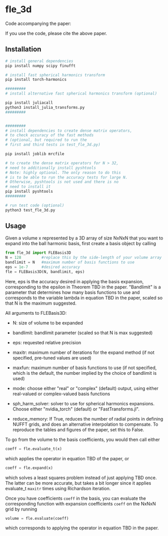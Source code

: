 # fle_3d

Code accompanying the paper:

If you use the code, please cite the above paper.

## Installation
```bash
# install general dependencies
pip install numpy scipy finufft

# install fast spherical harmonics transform
pip install torch-harmonics

#########
# install alternative fast spherical harmonics transform (optional)

pip install juliacall
python3 install_julia_transforms.py
#########


#########
# install dependencies to create dense matrix operators,
# to check accuracy of the fast methods
# (optional, but required to run the
# first and third tests in test_fle_3d.py)

pip install joblib mrcfile

# to create the dense matrix operators for N > 32,
# need to additionally install pyshtools
# Note: highly optional. The only reason to do this
# is to be able to run the accuracy tests for large N.
# Otherwise, pyshtools is not used and there is no
# need to install it 
pip install pyshtools
#########

# run test code (optional)
python3 test_fle_3d.py
```

## Usage

Given a volume x represented by a 3D array of size NxNxN that you want to expand into the ball harmonic basis, first create a basis object by calling
```python
from fle_3d import FLEBasis3D
N = 128         #replace this by the side-length of your volume array
bandlimit = N   #maximum number of basis functions to use
eps = 1e-7      #desired accuracy
fle = FLEBasis3D(N, bandlimit, eps)
```
Here, eps is the accuracy desired in applying the basis expansion, corresponding to the epsilon in Theorem TBD in the paper. "Bandlimit" is a parameter that determines how many basis functions to use and corresponds to the variable lambda in equation TBD in the paper, scaled so that N is the maximum suggested.

All arguments to FLEBasis3D:

- N:    size of volume to be expanded

- bandlimit:    bandlimit parameter (scaled so that N is max suggested)

- eps:     requested relative precision

- maxitr:      maximum number of iterations for the expand method (if not specified, pre-tuned values are used)

- maxfun:      maximum number of basis functions to use (if not specified, which is the default, the number implied by the choice of bandlimit is used)

- mode:       choose either "real" or "complex" (default) output, using either real-valued or complex-valued basis functions

- sph_harm_solver: solver to use for spherical harmonics expansions.
                Choose either "nvidia_torch" (default) or "FastTransforms.jl".
                
- reduce_memory: If True, reduces the number of radial points in defining
                NUFFT grids, and does an alternative interpolation to
                compensate. To reproduce the tables and figures of the
                paper, set this to False. 
    
To go from the volume to the basis coefficients, you would then call either

```python
coeff = fle.evaluate_t(x)
```

which applies the operator in equation TBD of the paper, or 

```python
coeff = fle.expand(x)
```
which solves a least squares problem instead of just applying TBD once. The latter can be more accurate, but takes a bit longer since it applies evaluate_t ```maxitr``` times using Richardson iteration.

Once you have coefficients ```coeff``` in the basis, you can evaluate the corresponding function with expansion coefficients ```coeff``` on the NxNxN grid by running

```python
volume = fle.evaluate(coeff)
```

which corresponds to applying the operator in equation TBD in the paper.
